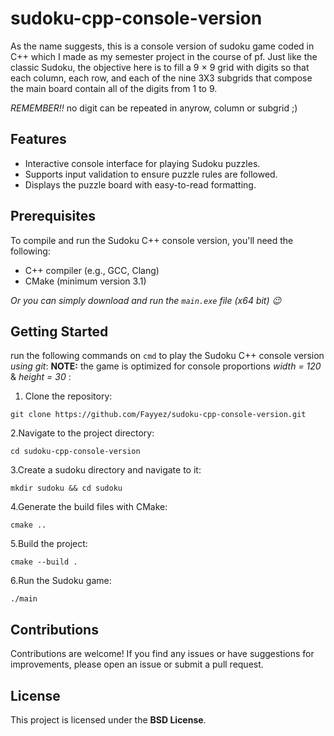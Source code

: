 # sudoku-cpp-console-version
As the name suggests, this is a console version of sudoku game coded in C++ which I made as my semester project in the course of pf. Just like the classic Sudoku, the objective here is to fill a 9 × 9 grid with digits so that each column, each row, and each of the nine 3X3 subgrids that compose the main board contain all of the digits from 1 to 9.

*REMEMBER!!* no digit can be repeated in anyrow, column or subgrid ;)

## Features

- Interactive console interface for playing Sudoku puzzles.
- Supports input validation to ensure puzzle rules are followed.
- Displays the puzzle board with easy-to-read formatting.
  
## Prerequisites

To compile and run the Sudoku C++ console version, you'll need the following:

- C++ compiler (e.g., GCC, Clang)
- CMake (minimum version 3.1)

*Or you can simply download and run the `main.exe` file (x64 bit) 😉*

## Getting Started

run the following commands on ```cmd``` to play the Sudoku C++ console version *using git*:
**NOTE:** the game is optimized for console proportions *width = 120* & *height = 30* :

1. Clone the repository:

```shell
git clone https://github.com/Fayyez/sudoku-cpp-console-version.git
```
2.Navigate to the project directory:

```shell
cd sudoku-cpp-console-version
```
3.Create a sudoku directory and navigate to it:

```shell
mkdir sudoku && cd sudoku
```

4.Generate the build files with CMake:

```shell
cmake ..
```
5.Build the project:
```shell
cmake --build .
```

6.Run the Sudoku game:
```shell
./main
```
## Contributions
Contributions are welcome! If you find any issues or have suggestions for improvements, please open an issue or submit a pull request.
## License
This project is licensed under the **BSD License**.
